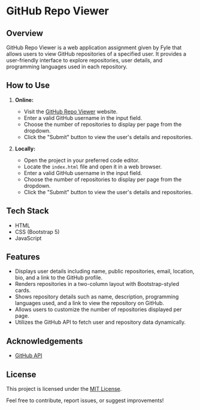 # GitHub Repo Viewer

## Overview

GitHub Repo Viewer is a web application assignment given by Fyle that allows users to view GitHub repositories of a specified user. It provides a user-friendly interface to explore repositories, user details, and programming languages used in each repository.

## How to Use

1. **Online:**
   - Visit the [GitHub Repo Viewer](#) website.
   - Enter a valid GitHub username in the input field.
   - Choose the number of repositories to display per page from the dropdown.
   - Click the "Submit" button to view the user's details and repositories.

2. **Locally:**
   - Open the project in your preferred code editor.
   - Locate the `index.html` file and open it in a web browser.
   - Enter a valid GitHub username in the input field.
   - Choose the number of repositories to display per page from the dropdown.
   - Click the "Submit" button to view the user's details and repositories.

## Tech Stack

- HTML
- CSS (Bootstrap 5)
- JavaScript

## Features

- Displays user details including name, public repositories, email, location, bio, and a link to the GitHub profile.
- Renders repositories in a two-column layout with Bootstrap-styled cards.
- Shows repository details such as name, description, programming languages used, and a link to view the repository on GitHub.
- Allows users to customize the number of repositories displayed per page.
- Utilizes the GitHub API to fetch user and repository data dynamically.

## Acknowledgements

- [GitHub API](https://developer.github.com/v3/)

## License

This project is licensed under the [MIT License](LICENSE).

Feel free to contribute, report issues, or suggest improvements!
